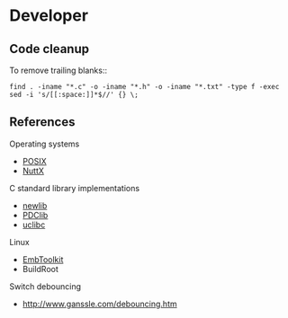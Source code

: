 <!--
# Copyright 2014-2017 Jetperch LLC
#
# Licensed under the Apache License, Version 2.0 (the "License");
# you may not use this file except in compliance with the License.
# You may obtain a copy of the License at
#
#     http://www.apache.org/licenses/LICENSE-2.0
#
# Unless required by applicable law or agreed to in writing, software
# distributed under the License is distributed on an "AS IS" BASIS,
# WITHOUT WARRANTIES OR CONDITIONS OF ANY KIND, either express or implied.
# See the License for the specific language governing permissions and
# limitations under the License.
-->

# Developer

## Code cleanup

To remove trailing blanks:: 

    find . -iname "*.c" -o -iname "*.h" -o -iname "*.txt" -type f -exec sed -i 's/[[:space:]]*$//' {} \;

## References

Operating systems

* [POSIX](http://pubs.opengroup.org/onlinepubs/9699919799/)
* [NuttX](http://www.nuttx.org/)

C standard library implementations

* [newlib](https://sourceware.org/newlib/)
* [PDClib](http://pdclib.e43.eu/)
* [uclibc](http://www.uclibc.org/)

Linux

* [EmbToolkit](https://www.embtoolkit.org/)
* BuildRoot

Switch debouncing

* http://www.ganssle.com/debouncing.htm
